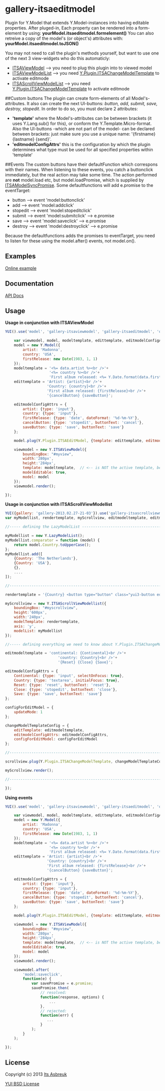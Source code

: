 gallery-itsaeditmodel
=====================

Plugin for Y.Model that extends Y.Model-instances into having editable properties.
After pluged-in, Each property can be rendered into a form-element by using: <b>yourModel.itsaeditmodel.formelement()</b>
You can also retreive a copy of the model's (or object's) attributes with: <b>yourModel.itsaeditmodel.toJSON()</b>


You may not need to call the plugin's methods yourself, but want to use one of the next 3 view-widgets who do this automaticly:

* [ITSAViewModel](../gallery-itsaviewmodel) --> you need to plug this plugin into to viewed model
* [ITSAViewModelList](../gallery-itsaviewmodellist) --> you need [Y.Plugin.ITSAChangeModelTemplate](../gallery-itsachangemodeltemplate) to activate editmode
* [ITSAScrollViewModelList](../gallery-itsascrollviewmodellist) --> you need [Y.Plugin.ITSAChangeModelTemplate](../gallery-itsachangemodeltemplate) to activate editmode


##Custom buttons
The plugin can create form-elements of all Model's-attributes. It also can create the next UI-buttons: <i>button, add, submit, save, destroy, stopedit</i>. In order to do so, you must declare 2 attributes:

* <b>'template'</b> where the Model's-attributes can be between brackets (it uses Y.Lang.sub() for this), or conform the Y.Template.Micro-format. Also the UI-buttons -which are not part of the model- can be declared between brackets: just make sure you use a unique name: '{firstname} {lastname} {send}'.
* <b>'editmodelConfigAttrs'</b> this is the configuration by which the plugin determines what type must be used for all specified properties within 'template'


##Events
The custom buttons have their defaultFunction which correspons with their names. When listening to these events, you catch a buttonclick immediately, but
the real action may take some time. The action performed are <b>not</b> model.load etc, but model.loadPromise, which is supplied by [ITSAModelSyncPromise](../gallery-itsamodelsyncpromise). Some defaultfunctions will add e.promise to the eventTarget:

* button   --> event 'model:buttonclick'
* add      --> event 'model:addclick'
* stopedit --> event 'model:stopeditclick'
* submit   --> event 'model:submitclick'  --> e.promise
* save     --> event 'model:saveclick'    --> e.promise
* destroy  --> event 'model:destroyclick' --> e.promise

Because the defaultfunctions adds the promises to eventTarget, you need to listen for these using the model.after() events, not model.on().

Examples
--------
[Online example](http://projects.itsasbreuk.nl/examples/itsaeditmodel/index.html)

Documentation
--------------
[API Docs](http://projects.itsasbreuk.nl/apidocs/classes/ITSAEditModel.html)

Usage
-----

<b>Usage in conjunction with ITSAViewModel</b>
```js
YUI().use('model', 'gallery-itsaviewmodel', 'gallery-itsaeditmodel', 'datatype-date-format', function(Y) {

    var viewmodel, model, modeltemplate, edittemplate, editmodelConfigAttrs;
    model = new Y.Model({
        artist: 'Madonna',
        country: 'USA',
        firstRelease: new Date(1983, 1, 1)
    });
    modeltemplate = '<%= data.artist %><br />'+
                    '<%= country %><br />'+
                    'First album released: <%= Y.Date.format(data.firstRelease, {format:"%d-%m-%Y"}) %>';
    edittemplate = 'Artist: {artist}<br />'+
                   'Country: {country}<br />'+
                   'First album released: {firstRelease}<br />'+
                   '{cancelButton} {saveButton}';

    editmodelConfigAttrs = {
        artist: {type: 'input'},
        country: {type: 'input'},
        firstRelease: {type: 'date', dateFormat: '%d-%m-%Y'},
        cancelButton: {type: 'stopedit', buttonText: 'cancel'},
        saveButton: {type: 'save', buttonText: 'save'}
    };

    model.plug(Y.Plugin.ITSAEditModel, {template: edittemplate, editmodelConfigAttrs : editmodelConfigAttrs});

    viewmodel = new Y.ITSAViewModel({
        boundingBox: "#myview",
        width:'280px',
        height:'284px',
        template: modeltemplate,  // <-- is NOT the active template, because edittemplate is used. But you can turn back to this one.
        modelEditable: true,
        model: model
    });
    viewmodel.render();

});
```

<b>Usage in conjunction with ITSAScrollViewModellist</b>
```js
YUI({gallery: 'gallery-2013.02.27-21-03'}).use('gallery-itsascrollviewmodellist', 'gallery-itsachangemodeltemplate', 'lazy-model-list', function(Y) {
var myModellist, rendertemplate, myScrollview, editmodeltemplate, editmodelConfigAttrs, configForEditModel, changeModelTemplateConfig;

//----- defining the LazyModelList -----------------------------------------------------

myModellist = new Y.LazyModelList();
myModellist.comparator = function (model) {
    return model.Country.toUpperCase();
};
myModellist.add([
    {Country: 'The Netherlands'},
    {Country: 'USA'},
    {},
    ....
]);

//--------------------------------------------------------------------------------------

rendertemplate = '{Country} <button type="button" class="yui3-button edittemplate">edit</button>';

myScrollview = new Y.ITSAScrollViewModellist({
    boundingBox: "#myscrollview",
    height:'600px',
    width:'240px',
    modelTemplate: rendertemplate,
    axis: 'y',
    modelList: myModellist
});

//----- defining everything we need to know about Y.Plugin.ITSAChangeModelTemplate -----

editmodeltemplate = 'continental: {Continental}<br />'+
                        'country: {Country}<br />'+
                        '{Reset} {Close} {Save}';

editmodelConfigAttrs = {
    Continental: {type: 'input', selectOnFocus: true},
    Country: {type: 'textarea', initialFocus: true},
    Reset: {type: 'reset', buttonText: 'reset'},
    Close: {type: 'stopedit', buttonText: 'close'},
    Save: {type: 'save', buttonText: 'save'}
};

configForEditModel = {
    updateMode: 1
};

changeModelTemplateConfig = {
    editTemplate: editmodeltemplate,
    editmodelConfigAttrs: editmodelConfigAttrs,
    configForEditModel: configForEditModel
};

//--------------------------------------------------------------------------------------

scrollview.plug(Y.Plugin.ITSAChangeModelTemplate, changeModelTemplateConfig);

myScrollview.render();

//--------------------------------------------------------------------------------------

});
```

<b>Using events</b>
```js
YUI().use('model', 'gallery-itsaviewmodel', 'gallery-itsaeditmodel', 'datatype-date-format', function(Y) {

    var viewmodel, model, modeltemplate, edittemplate, editmodelConfigAttrs;
    model = new Y.Model({
        artist: 'Madonna',
        country: 'USA',
        firstRelease: new Date(1983, 1, 1)
    });
    modeltemplate = '<%= data.artist %><br />'+
                    '<%= country %><br />'+
                    'First album released: <%= Y.Date.format(data.firstRelease, {format:"%d-%m-%Y"}) %>';
    edittemplate = 'Artist: {artist}<br />'+
                   'Country: {country}<br />'+
                   'First album released: {firstRelease}<br />'+
                   '{cancelButton} {saveButton}';

    editmodelConfigAttrs = {
        artist: {type: 'input'},
        country: {type: 'input'},
        firstRelease: {type: 'date', dateFormat: '%d-%m-%Y'},
        cancelButton: {type: 'stopedit', buttonText: 'cancel'},
        saveButton: {type: 'save', buttonText: 'save'}
    };

    model.plug(Y.Plugin.ITSAEditModel, {template: edittemplate, editmodelConfigAttrs : editmodelConfigAttrs});

    viewmodel = new Y.ITSAViewModel({
        boundingBox: "#myview",
        width:'280px',
        height:'284px',
        template: modeltemplate,  // <-- is NOT the active template, because edittemplate is used. But you can turn back to this one.
        modelEditable: true,
        model: model
    });
    viewmodel.render();

    viewmodel.after(
        'model:saveclick',
        function(e) {
            var savePromise = e.promise;
            savePromise.then(
                // resolved:
                function(response, options) {
                    ...
                },
                // rejected:
                function(err) {
                   ...
                }
            );
        }
    );

});
```

License
-------

Copyright (c) 2013 [Its Asbreuk](http://http://itsasbreuk.nl)

[YUI BSD License](http://developer.yahoo.com/yui/license.html)
